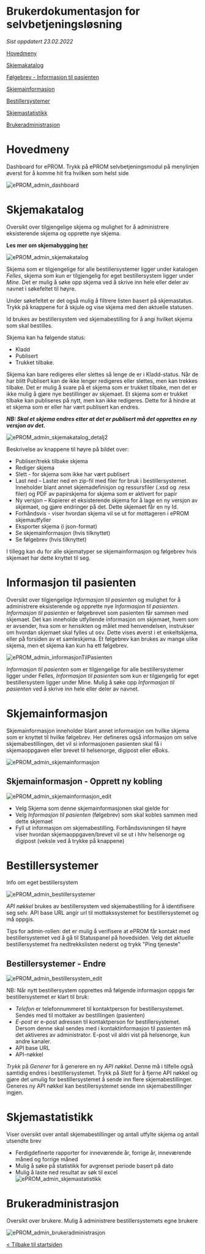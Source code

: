 # Brukerdokumentasjon for selvbetjeningsløsning

*Sist oppdatert 23.02.2022*

[Hovedmeny](#hovedmeny)

[Skjemakatalog](#skjemakatalog)

[Følgebrev - Informasjon til pasienten](#informasjon-til-pasienten)

[Skjemainformasjon](#skjemainformasjon)

[Bestillersystemer](#bestillersystemer)

[Skjemastatistikk](#skjemastatistikk)

[Brukeradministrasjon](#brukeradministrasjon)


# Hovedmeny
Dashboard for ePROM. Trykk på ePROM selvbetjeningsmodul på menylinjen øverst for å komme hit fra hvilken som helst side
 
![ePROM_admin_dashboard](img/ePROM_admin_dashboard.PNG)


# Skjemakatalog
Oversikt over tilgjengelige skjema og mulighet for å administrere eksisterende skjema og opprette nye skjema. 

__Les mer om skjemabygging [her](Skjemabygger)__

![ePROM_admin_skjemakatalog](img/ePROM_admin_skjemakatalog.png)

Skjema som er tilgjengelige for alle bestillersystemer ligger under katalogen *Felles*, skjema som kun er tilgjengelig for eget bestillersystem ligger under *Mine*. Det er mulig å søke opp skjema ved å skrive inn hele eller deler av navnet i søkefeltet til høyre.

Under søkefeltet er det også mulig å filtrere listen basert på skjemastatus. Trykk på knappene for å skjule og vise skjema med den aktuelle statusen.

Id brukes av bestillersystem ved skjemabestilling for å angi hvilket skjema som skal bestilles.

Skjema kan ha følgende status:
 - Kladd
 - Publisert
 - Trukket tilbake. 

Skjema kan bare redigeres eller slettes så lenge de er i Kladd-status. Når de har blitt Publisert kan de ikke lenger redigeres eller slettes, men kan trekkes tilbake. Det er mulig å svare på et skjema som er trukket tilbake, men det er ikke mulig å gjøre nye bestillinger av skjemaet. Et skjema som er trukket tilbake kan publiseres på nytt, men kan ikke redigeres. Dette for å hindre at et skjema som er eller har vært publisert kan endres. 

*__NB: Skal et skjema endres etter at det er publisert må det opprettes en ny versjon av det.__*


![ePROM_admin_skjemakatalog_detalj2](img/ePROM_admin_skjemakatalog_detalj2.PNG)

Beskrivelse av knappene til høyre på bildet over:
* Publiser/trekk tilbake skjema
* Rediger skjema
* Slett - for skjema som ikke har vært publisert
*	Last ned – Laster ned en zip-fil med filer for bruk i bestillersystemet. Inneholder blant annet skjemadefinisjon og ressursfiler (.xsd og .resx filer) og PDF av papirskjema for skjema som er aktivert for papir
*	Ny versjon – Kopierer et eksisterende skjema for å lage en ny versjon av skjemaet, og gjøre endringer på det. Dette skjemaet får en ny Id.
*	Forhåndsvis - viser hvordan skjema vil se ut for mottageren i ePROM skjemautfyller
*	Eksporter skjema (i json-format)
*	Se skjemainformasjon (hvis tilknyttet)
*	Se følgebrev (hvis tilknyttet)

I tillegg kan du for alle skjematyper se skjemainformasjon og følgebrev hvis skjemaet har dette knyttet til seg.



# Informasjon til pasienten
Oversikt over tilgjengelige *Informasjon til pasienten* og mulighet for å administrere eksisterende og opprette nye *Informasjon til pasienten*.
*Informasjon til pasienten* er følgebrevet som pasienten får sammen med skjemaet. Det kan inneholde utfyllende informasjon om skjemaet, hvem som er avsender, hva som er hensikten og målet med henvendelsen, instrukser om hvordan skjemaet skal fylles ut osv. Dette vises øverst i et enkeltskjema, eller på forsiden av et samleskjema. Et følgebrev kan brukes av mange ulike skjema, men et skjema kan kun ha ett følgebrev.

![ePROM_admin_informasjonTilPasienten](img/ePROM_admin_informasjonTilPasienten.png)

*Informasjon til pasienten* som er tilgjengelige for alle bestillersystemer ligger under Felles, *Informasjon til pasienten* som kun er tilgjengelig for eget bestillersystem ligger under Mine. Mulig å søke opp *Informasjon til pasienten* ved å skrive inn hele eller deler av navnet. 



# Skjemainformasjon
Skjemainformasjon inneholder blant annet informasjon om hvilke skjema som er knyttet til hvilke følgebrev.
Her defineres også informasjon om selve skjemabestillingen, det vil si informasjonen pasienten skal få i skjemaoppgaven eller brevet til helsenorge, digipost eller eBoks. 

![ePROM_admin_skjemainformasjon](img/ePROM_admin_skjemainformasjon.png)


## Skjemainformasjon - Opprett ny kobling

![ePROM_admin_skjemainformasjon_edit](img/ePROM_admin_skjemainformasjon_edit.png)

- Velg Skjema som denne skjemainformasjonen skal gjelde for
- Velg *Informasjon til pasienten* (følgebrev) som skal kobles sammen med dette skjemaet
- Fyll ut informasjon om skjemabestilling. Forhåndsvisningen til høyre viser hvordan skjemaoppgaven/brevet vil se ut i hhv helsenorge og digipost (veksle ved å trykke på knappene)


# Bestillersystemer
Info om eget bestillersystem

![ePROM_admin_bestillersystemer](img/ePROM_admin_bestillersystemer.png)

*API nøkkel* brukes av bestillersystem ved skjemabestilling for å identifisere seg selv.
API base URL angir url til mottakssystemet for bestillersystemet og må oppgis.

Tips for admin-rollen: det er mulig å verifisere at ePROM får kontakt med bestillersystemet ved å gå til Statuspanel på hovedsiden. Velg det aktuelle bestillersystemet fra nedtrekkslisten nederst og trykk "Ping tjeneste"


## Bestillersystemer - Endre

![ePROM_admin_bestillersystem_edit](img/ePROM_admin_bestillersystem_edit.png)


NB: Når nytt bestillersystem opprettes må følgende informasjon oppgis før bestillersystemet er klart til bruk:
 - *Telefon* er telefonnummeret til kontaktperson for bestillersystemet. Sendes med til mottaker av bestillingen (pasienten)
 - *E-post* er e-post adressen til kontaktperson for bestillersystemet. Dersom denne skal sendes med i kontaktinformasjon til pasienten må det aktiveres av administrator. E-post vil aldri vist på helsenorge, kun andre kanaler.
 - API base URL
 - API-nøkkel

*Trykk* på *Generer* for å generere en ny *API nøkkel*. Denne må i tilfelle også samtidig endres i bestillersystemet. Trykk på *Slett* for å fjerne API nøkkel og gjøre det umulig for bestillersystemet å sende inn flere skjemabestillinger. Generes ny API nøkkel kan bestillersystemet sende inn skjemabestillinger ingjen.



# Skjemastatistikk
Viser oversikt over antall skjemabestillinger og antall utfylte skjema og antall utsendte brev 
 - Ferdigdefinerte rapporter for inneværende år, forrige år, inneværende måned og forrige måned
 - Mulig å søke på statistikk for avgrenset periode basert på dato
 - Mulig å laste ned resultat av søk til excel
![ePROM_admin_skjemastatistikk](img/ePROM_skjemastatistikk7.0.PNG)



# Brukeradministrasjon
Oversikt over brukere. Mulig å administrere bestillersystemets egne brukere

![ePROM_admin_brukeradministrasjon](img/ePROM_admin_brukeradministrasjon.png)


[< Tilbake til startsiden](./)
